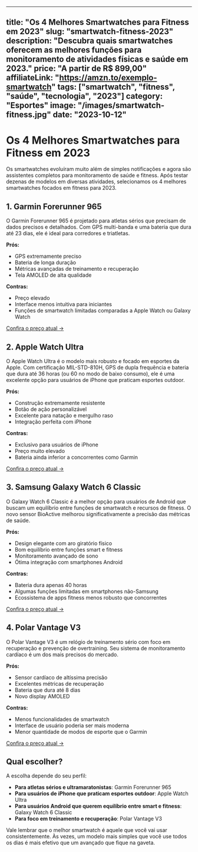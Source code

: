 
---
title: "Os 4 Melhores Smartwatches para Fitness em 2023"
slug: "smartwatch-fitness-2023"
description: "Descubra quais smartwatches oferecem as melhores funções para monitoramento de atividades físicas e saúde em 2023."
price: "A partir de R$ 899,00"
affiliateLink: "https://amzn.to/exemplo-smartwatch"
tags: ["smartwatch", "fitness", "saúde", "tecnologia", "2023"]
category: "Esportes"
image: "/images/smartwatch-fitness.jpg"
date: "2023-10-12"
---

# Os 4 Melhores Smartwatches para Fitness em 2023

Os smartwatches evoluíram muito além de simples notificações e agora são assistentes completos para monitoramento de saúde e fitness. Após testar dezenas de modelos em diversas atividades, selecionamos os 4 melhores smartwatches focados em fitness para 2023.

## 1. Garmin Forerunner 965

O Garmin Forerunner 965 é projetado para atletas sérios que precisam de dados precisos e detalhados. Com GPS multi-banda e uma bateria que dura até 23 dias, ele é ideal para corredores e triatletas.

**Prós:**
- GPS extremamente preciso
- Bateria de longa duração
- Métricas avançadas de treinamento e recuperação
- Tela AMOLED de alta qualidade

**Contras:**
- Preço elevado
- Interface menos intuitiva para iniciantes
- Funções de smartwatch limitadas comparadas a Apple Watch ou Galaxy Watch

[Confira o preço atual →](https://amzn.to/exemplo-garmin)

## 2. Apple Watch Ultra

O Apple Watch Ultra é o modelo mais robusto e focado em esportes da Apple. Com certificação MIL-STD-810H, GPS de dupla frequência e bateria que dura até 36 horas (ou 60 no modo de baixo consumo), ele é uma excelente opção para usuários de iPhone que praticam esportes outdoor.

**Prós:**
- Construção extremamente resistente
- Botão de ação personalizável
- Excelente para natação e mergulho raso
- Integração perfeita com iPhone

**Contras:**
- Exclusivo para usuários de iPhone
- Preço muito elevado
- Bateria ainda inferior a concorrentes como Garmin

[Confira o preço atual →](https://amzn.to/exemplo-apple-watch)

## 3. Samsung Galaxy Watch 6 Classic

O Galaxy Watch 6 Classic é a melhor opção para usuários de Android que buscam um equilíbrio entre funções de smartwatch e recursos de fitness. O novo sensor BioActive melhorou significativamente a precisão das métricas de saúde.

**Prós:**
- Design elegante com aro giratório físico
- Bom equilíbrio entre funções smart e fitness
- Monitoramento avançado de sono
- Ótima integração com smartphones Android

**Contras:**
- Bateria dura apenas 40 horas
- Algumas funções limitadas em smartphones não-Samsung
- Ecossistema de apps fitness menos robusto que concorrentes

[Confira o preço atual →](https://amzn.to/exemplo-galaxy-watch)

## 4. Polar Vantage V3

O Polar Vantage V3 é um relógio de treinamento sério com foco em recuperação e prevenção de overtraining. Seu sistema de monitoramento cardíaco é um dos mais precisos do mercado.

**Prós:**
- Sensor cardíaco de altíssima precisão
- Excelentes métricas de recuperação
- Bateria que dura até 8 dias
- Novo display AMOLED

**Contras:**
- Menos funcionalidades de smartwatch
- Interface de usuário poderia ser mais moderna
- Menor quantidade de modos de esporte que o Garmin

[Confira o preço atual →](https://amzn.to/exemplo-polar)

## Qual escolher?

A escolha depende do seu perfil:

- **Para atletas sérios e ultramaratonistas**: Garmin Forerunner 965
- **Para usuários de iPhone que praticam esportes outdoor**: Apple Watch Ultra
- **Para usuários Android que querem equilíbrio entre smart e fitness**: Galaxy Watch 6 Classic
- **Para foco em treinamento e recuperação**: Polar Vantage V3

Vale lembrar que o melhor smartwatch é aquele que você vai usar consistentemente. Às vezes, um modelo mais simples que você use todos os dias é mais efetivo que um avançado que fique na gaveta.
